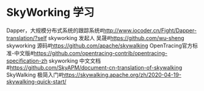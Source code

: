 # SkyWorking 学习

Dapper，大规模分布式系统的跟踪系统#http://www.iocoder.cn/Fight/Dapper-translation/?self
skyworking 发起人 吴晟#https://github.com/wu-sheng
skyworking 源码#https://github.com/apache/skywalking
OpenTracing官方标准-中文版#https://github.com/opentracing-contrib/opentracing-specification-zh
skyworking 中文文档#https://github.com/SkyAPM/document-cn-translation-of-skywalking
SkyWalking 极简入门#https://skywalking.apache.org/zh/2020-04-19-skywalking-quick-start/
